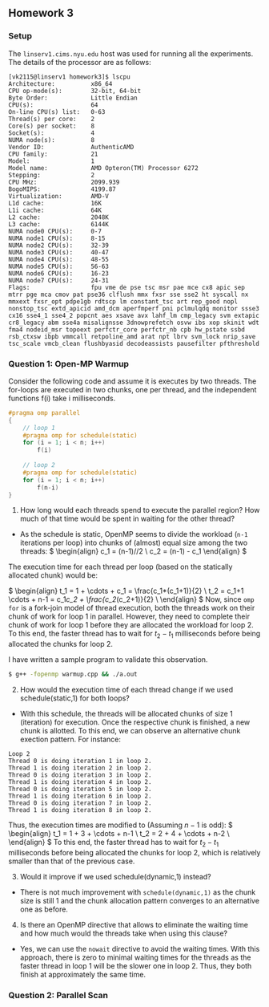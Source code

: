 ## Homework 3

### Setup
The `linserv1.cims.nyu.edu` host was used for running all the experiments. The details of the processor are as follows:

```
[vk2115@linserv1 homework3]$ lscpu
Architecture:          x86_64
CPU op-mode(s):        32-bit, 64-bit
Byte Order:            Little Endian
CPU(s):                64
On-line CPU(s) list:   0-63
Thread(s) per core:    2
Core(s) per socket:    8
Socket(s):             4
NUMA node(s):          8
Vendor ID:             AuthenticAMD
CPU family:            21
Model:                 1
Model name:            AMD Opteron(TM) Processor 6272
Stepping:              2
CPU MHz:               2099.939
BogoMIPS:              4199.87
Virtualization:        AMD-V
L1d cache:             16K
L1i cache:             64K
L2 cache:              2048K
L3 cache:              6144K
NUMA node0 CPU(s):     0-7
NUMA node1 CPU(s):     8-15
NUMA node2 CPU(s):     32-39
NUMA node3 CPU(s):     40-47
NUMA node4 CPU(s):     48-55
NUMA node5 CPU(s):     56-63
NUMA node6 CPU(s):     16-23
NUMA node7 CPU(s):     24-31
Flags:                 fpu vme de pse tsc msr pae mce cx8 apic sep mtrr pge mca cmov pat pse36 clflush mmx fxsr sse sse2 ht syscall nx mmxext fxsr_opt pdpe1gb rdtscp lm constant_tsc art rep_good nopl nonstop_tsc extd_apicid amd_dcm aperfmperf pni pclmulqdq monitor ssse3 cx16 sse4_1 sse4_2 popcnt aes xsave avx lahf_lm cmp_legacy svm extapic cr8_legacy abm sse4a misalignsse 3dnowprefetch osvw ibs xop skinit wdt fma4 nodeid_msr topoext perfctr_core perfctr_nb cpb hw_pstate ssbd rsb_ctxsw ibpb vmmcall retpoline_amd arat npt lbrv svm_lock nrip_save tsc_scale vmcb_clean flushbyasid decodeassists pausefilter pfthreshold
```

### Question 1: Open-MP Warmup

Consider the following code and assume it is executes by two threads. The
for-loops are executed in two chunks, one per thread, and the independent functions f(i) take i
milliseconds.

```c++
#pragma omp parallel
{
    // loop 1
    #pragma omp for schedule(static)
    for (i = 1; i < n; i++)
        f(i)
    
    // loop 2
    #pragma omp for schedule(static)
    for (i = 1; i < n; i++)
        f(n-i)
}
```

1. How long would each threads spend to execute the parallel region? How much of that time
would be spent in waiting for the other thread?

- As the schedule is static, OpenMP seems to divide the workload (`n-1` iterations per loop) into chunks of (almost) equal size among the two threads:
$
\begin{align}
c_1 = (n-1)//2 \\
c_2 = (n-1) - c_1
\end{align}
$

The execution time for each thread per loop (based on the statically allocated chunk) would be:

$
\begin{align}
t_1 = 1 + \cdots + c_1 = \frac{c_1*(c_1+1)}{2} \\
t_2 = c_1+1 \cdots + n-1 = c_1*c_2 + \frac{c_2*(c_2+1)}{2} \\
\end{align}
$
Now, since `omp for` is a fork-join model of thread execution, both the threads work on their chunk of work for loop 1 in parallel. However, they need to complete their chunk of work for loop 1 before they are allocated the workload for loop 2. To this end, the faster thread has to wait for $t_2 - t_1$ milliseconds before being allocated the chunks for loop 2.

I have written a sample program to validate this observation.
```bash
$ g++ -fopenmp warmup.cpp && ./a.out
```

2. How would the execution time of each thread change if we used schedule(static,1) for
both loops?

- With this schedule, the threads will be allocated chunks of size 1 (iteration) for execution. Once the respective chunk is finished, a new chunk is allotted. To this end, we can observe an alternative chunk exection pattern. For instance: 

```
Loop 2
Thread 0 is doing iteration 1 in loop 2.
Thread 1 is doing iteration 2 in loop 2.
Thread 0 is doing iteration 3 in loop 2.
Thread 1 is doing iteration 4 in loop 2.
Thread 0 is doing iteration 5 in loop 2.
Thread 1 is doing iteration 6 in loop 2.
Thread 0 is doing iteration 7 in loop 2.
Thread 1 is doing iteration 8 in loop 2.
```

Thus, the execution times are modified to (Assuming $n-1$ is odd):
$
\begin{align}
t_1 = 1 + 3 + \cdots + n-1 \\
t_2 = 2 + 4 + \cdots + n-2 \\
\end{align}
$
To this end, the faster thread has to wait for $t_2 - t_1$ milliseconds before being allocated the chunks for loop 2, which is relatively smaller than that of the previous case.

3. Would it improve if we used schedule(dynamic,1) instead?

- There is not much improvement with `schedule(dynamic,1)` as the chunk size is still 1 and the chunk allocation pattern converges to an alternative one as before.

4. Is there an OpenMP directive that allows to eliminate the waiting time and how much would
the threads take when using this clause?

- Yes, we can use the `nowait` directive to avoid the waiting times. With this approach, there is zero to minimal waiting times for the threads as the faster thread in loop 1 will be the slower one in loop 2. Thus, they both finish at approximately the same time.

### Question 2: Parallel Scan


